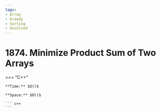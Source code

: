 ```yaml
---
tags:
- Array
- Greedy
- Sorting
- Unsolved
---
```



# 1874. Minimize Product Sum of Two Arrays

=== "C++"

    **Time:** $O()$

    **Space:** $O()$

    ``` c++
    ```